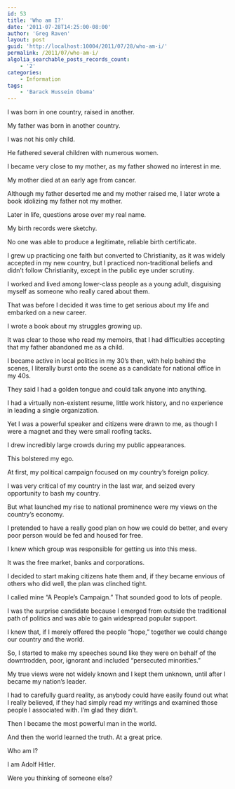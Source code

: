 ```yaml
---
id: 53
title: 'Who am I?'
date: '2011-07-28T14:25:00-08:00'
author: 'Greg Raven'
layout: post
guid: 'http://localhost:10004/2011/07/28/who-am-i/'
permalink: /2011/07/who-am-i/
algolia_searchable_posts_records_count:
    - '2'
categories:
    - Information
tags:
    - 'Barack Hussein Obama'
---
```


I was born in one country, raised in another.

My father was born in another country.  
  
I was not his only child.

He fathered several children with numerous women.

I became very close to my mother, as my father showed no interest in me.

My mother died at an early age from cancer.

Although my father deserted me and my mother raised me, I later wrote a book idolizing my father not my mother.

Later in life, questions arose over my real name.

My birth records were sketchy.

No one was able to produce a legitimate, reliable birth certificate.

I grew up practicing one faith but converted to Christianity, as it was widely accepted in my new country, but I practiced non-traditional beliefs and didn’t follow Christianity, except in the public eye under scrutiny.

I worked and lived among lower-class people as a young adult, disguising myself as someone who really cared about them.

That was before I decided it was time to get serious about my life and embarked on a new career.

I wrote a book about my struggles growing up.

It was clear to those who read my memoirs, that I had difficulties accepting that my father abandoned me as a child.

I became active in local politics in my 30’s then, with help behind the scenes, I literally burst onto the scene as a candidate for national office in my 40s.

They said I had a golden tongue and could talk anyone into anything.

I had a virtually non-existent resume, little work history, and no experience in leading a single organization.

Yet I was a powerful speaker and citizens were drawn to me, as though I were a magnet and they were small roofing tacks.

I drew incredibly large crowds during my public appearances.

This bolstered my ego.

At first, my political campaign focused on my country’s foreign policy.

I was very critical of my country in the last war, and seized every opportunity to bash my country.

But what launched my rise to national prominence were my views on the country’s economy.

I pretended to have a really good plan on how we could do better, and every poor person would be fed and housed for free.

I knew which group was responsible for getting us into this mess.

It was the free market, banks and corporations.

I decided to start making citizens hate them and, if they became envious of others who did well, the plan was clinched tight.

I called mine “A People’s Campaign.” That sounded good to lots of people.

I was the surprise candidate because I emerged from outside the traditional path of politics and was able to gain widespread popular support.

I knew that, if I merely offered the people “hope,” together we could change our country and the world.

So, I started to make my speeches sound like they were on behalf of the downtrodden, poor, ignorant and included “persecuted minorities.”

My true views were not widely known and I kept them unknown, until after I became my nation’s leader.

I had to carefully guard reality, as anybody could have easily found out what I really believed, if they had simply read my writings and examined those people I associated with. I’m glad they didn’t.

Then I became the most powerful man in the world.

And then the world learned the truth. At a great price.

Who am I?

I am Adolf Hitler.

Were you thinking of someone else?